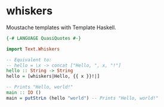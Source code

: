 whiskers
========

Moustache templates with Template Haskell.

```haskell
{-# LANGUAGE QuasiQuotes #-}

import Text.Whiskers

-- Equivalent to:
-- hello = \x -> concat ["Hello, ", x, "!"]
hello :: String -> String
hello = [whiskers|Hello, {{ x }}!|]

-- Prints "Hello, world!"
main :: IO ()
main = putStrLn (hello "world") -- Prints "Hello, world!"
```
